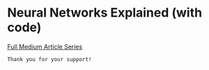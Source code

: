 # Neural Networks Explained (with code)

[Full Medium Article Series](https://medium.com/@fedcal/list/neural-networks-explained-with-code-262daaaffca1)


```
Thank you for your support!
```
